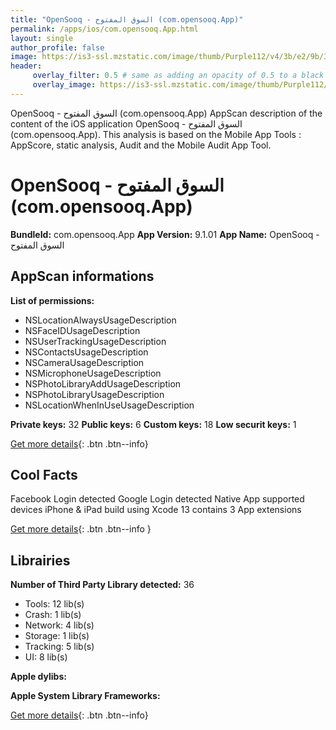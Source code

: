 ```yaml
---
title: "OpenSooq - السوق المفتوح (com.opensooq.App)"
permalink: /apps/ios/com.opensooq.App.html
layout: single
author_profile: false
image: https://is3-ssl.mzstatic.com/image/thumb/Purple112/v4/3b/e2/9b/3be29b4a-36ed-9ac8-1602-f3d61e0e8647/AppIcon-0-0-1x_U007emarketing-0-0-0-7-0-0-sRGB-0-0-0-GLES2_U002c0-512MB-85-220-0-0.png/512x512bb.jpg
header: 
     overlay_filter: 0.5 # same as adding an opacity of 0.5 to a black background
     overlay_image: https://is3-ssl.mzstatic.com/image/thumb/Purple112/v4/3b/e2/9b/3be29b4a-36ed-9ac8-1602-f3d61e0e8647/AppIcon-0-0-1x_U007emarketing-0-0-0-7-0-0-sRGB-0-0-0-GLES2_U002c0-512MB-85-220-0-0.png/512x512bb.jpg
---
```

OpenSooq - السوق المفتوح (com.opensooq.App) AppScan description of the content of the iOS application OpenSooq - السوق المفتوح (com.opensooq.App). This analysis is based on the Mobile App Tools : AppScore, static analysis, Audit and the Mobile Audit App Tool.

# OpenSooq - السوق المفتوح (com.opensooq.App)

**BundleId:** com.opensooq.App
**App Version:** 9.1.01
**App Name:** OpenSooq - السوق المفتوح


## AppScan informations 

**List of permissions:** 
- NSLocationAlwaysUsageDescription
- NSFaceIDUsageDescription
- NSUserTrackingUsageDescription
- NSContactsUsageDescription
- NSCameraUsageDescription
- NSMicrophoneUsageDescription
- NSPhotoLibraryAddUsageDescription
- NSPhotoLibraryUsageDescription
- NSLocationWhenInUseUsageDescription
  
  
**Private keys:** 32
**Public keys:** 6
**Custom keys:** 18
**Low securit keys:** 1
  
[Get more details](/pricing.html){: .btn .btn--info}

## Cool Facts

Facebook Login detected
Google Login detected
Native App
supported devices iPhone & iPad
build using Xcode 13
contains 3 App extensions
  
[Get more details](/pricing.html){: .btn .btn--info }

## Librairies 
**Number of Third Party Library detected:** 36
- Tools: 12 lib(s)
- Crash: 1 lib(s)
- Network: 4 lib(s)
- Storage: 1 lib(s)
- Tracking: 5 lib(s)
- UI: 8 lib(s)


**Apple dylibs:**


**Apple System Library Frameworks:**


  
[Get more details](/pricing.html){: .btn .btn--info}

